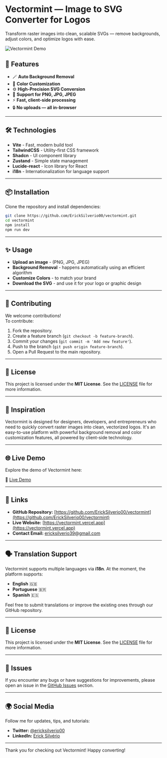 # Vectormint — Image to SVG Converter for Logos

Transform raster images into clean, scalable SVGs — remove backgrounds, adjust colors, and optimize logos with ease.

![Vectormint Demo](./demo.gif)

## 🚀 Features

- 🪄 **Auto Background Removal**
- 🎨 **Color Customization**
- ⚙️ **High-Precision SVG Conversion**
- 📁 **Support for PNG, JPG, JPEG**
- ⚡ **Fast, client-side processing**
- 🔒 **No uploads — all in-browser**

---

## 🛠️ Technologies

- **Vite** - Fast, modern build tool
- **TailwindCSS** - Utility-first CSS framework
- **Shadcn** - UI component library
- **Zustand** - Simple state management
- **Lucide-react** - Icon library for React
- **i18n** - Internationalization for language support

---

## 📦 Installation

Clone the repository and install dependencies:

```bash
git clone https://github.com/ErickSilverio00/vectormint.git
cd vectormint
npm install
npm run dev
```

---

## ✨ Usage

- **Upload an image** - (PNG, JPG, JPEG)
- **Background Removal** - happens automatically using an efficient algorithm
- **Customize Colors** - to match your brand
- **Download the SVG** - and use it for your logo or graphic design

---

## 🤝 Contributing

We welcome contributions!  
To contribute:

1. Fork the repository.
2. Create a feature branch (`git checkout -b feature-branch`).
3. Commit your changes (`git commit -m 'Add new feature'`).
4. Push to the branch (`git push origin feature-branch`).
5. Open a Pull Request to the main repository.

---

## 📄 License

This project is licensed under the **MIT License**. See the [LICENSE](./LICENSE) file for more information.

---

## 🧠 Inspiration

Vectormint is designed for designers, developers, and entrepreneurs who need to quickly convert raster images into clean, vectorized logos. It's an easy-to-use platform with powerful background removal and color customization features, all powered by client-side technology.

---

## 🌐 Live Demo

Explore the demo of Vectormint here:

🔗 [Live Demo](https://vectormint.vercel.app)

---

## 📣 Links

- **GitHub Repository:** [https://github.com/ErickSilverio00/vectormint](https://github.com/ErickSilverio00/vectormint)
- **Live Website:** [https://vectormint.vercel.app](https://vectormint.vercel.app)
- **Contact Email:** [ericksilverio39@gmail.com](mailto:ericksilverio39@gmail.com)

---

## 🗣️ Translation Support

Vectormint supports multiple languages via **i18n**. At the moment, the platform supports:

- **English** 🇬🇧
- **Portuguese** 🇧🇷
- **Spanish** 🇪🇸

Feel free to submit translations or improve the existing ones through our GitHub repository.

---

## 📄 License

This project is licensed under the **MIT License**. See the [LICENSE](./LICENSE.md) file for more information.

---

## 👾 Issues

If you encounter any bugs or have suggestions for improvements, please open an issue in the [GitHub Issues](https://github.com/ErickSilverio00/vectormint/issues) section.

---

## 🌍 Social Media

Follow me for updates, tips, and tutorials:

- **Twitter:** [@ericksilverio00](https://twitter.com/ericksilverio00)
- **LinkedIn:** [Erick Silvério](https://www.linkedin.com/in/erick-silv%C3%A9rio-024576248/)

---

Thank you for checking out Vectormint! Happy converting!
